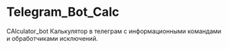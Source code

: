 # Telegram_Bot_Calc
CAlculator_bot
Калькулятор в телеграм с информационными командами и обработчиками исключений. 
